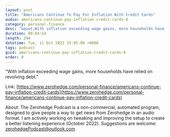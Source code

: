 ```yaml
---
layout: post
title: "Americans Continue To Pay For Inflation With Credit Cards"
audio: americans-continue-pay-inflation-credit-cards-0
category: personal-finance
desc: "&quot;With inflation exceeding wage gains, more households have relied on revolving debt.&quot;"
duration: 00:04:54
length: 294
datetime: Tue, 11 Oct 2022 15:05:00 +0000
tags: podcast
guid: americans-continue-pay-inflation-credit-cards-0
order: 0
---
```

&quot;With inflation exceeding wage gains, more households have relied on revolving debt.&quot;

Link: [https://www.zerohedge.com/personal-finance/americans-continue-pay-inflation-credit-cards](https://www.zerohedge.com/personal-finance/americans-continue-pay-inflation-credit-cards)

About: The Zerohedge Podcast is a non-commercial, automated program, designed to give people a way to get news from Zerohedge in an audio format.  I am actively working on tweaking and improving the setup to create a better listening experience (October 2022).  Suggestions are welcome: [zerohedgePodcast@outlook.com](mailto:zerohedgePodcast@outlook.com)
